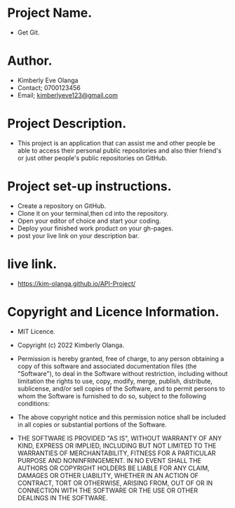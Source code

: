 # Project Name.
- Get Git.

# Author.
- Kimberly Eve Olanga
- Contact; 0700123456
- Email; kimberlyeve123@gmail.com

# Project Description.
- This project is an application that can assist me and other people be able to access their personal public repositories and also thier friend's or just other people's public repositories on GitHub.

# Project set-up instructions.
- Create a repository on GitHub.
- Clone it on your terminal,then cd into the repository.
- Open your editor of choice and start your coding.
- Deploy your finished work product on your gh-pages.
- post your live link on your description bar.

# live link.
-  https://kim-olanga.github.io/API-Project/

# Copyright and Licence Information.
- MIT Licence.

- Copyright (c) 2022 Kimberly Olanga.

- Permission is hereby granted, free of charge, to any person obtaining a copy of this software and associated documentation files (the "Software"), to deal in the Software without restriction, including without limitation the rights to use, copy, modify, merge, publish, distribute, sublicense, and/or sell copies of the Software, and to permit persons to whom the Software is furnished to do so, subject to the following conditions:

- The above copyright notice and this permission notice shall be included in all copies or substantial portions of the Software.

- THE SOFTWARE IS PROVIDED "AS IS", WITHOUT WARRANTY OF ANY KIND, EXPRESS OR IMPLIED, INCLUDING BUT NOT LIMITED TO THE WARRANTIES OF MERCHANTABILITY, FITNESS FOR A PARTICULAR PURPOSE AND NONINFRINGEMENT. IN NO EVENT SHALL THE AUTHORS OR COPYRIGHT HOLDERS BE LIABLE FOR ANY CLAIM, DAMAGES OR OTHER LIABILITY, WHETHER IN AN ACTION OF CONTRACT, TORT OR OTHERWISE, ARISING FROM, OUT OF OR IN CONNECTION WITH THE SOFTWARE OR THE USE OR OTHER DEALINGS IN THE SOFTWARE.
